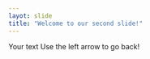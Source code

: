 ```yaml
---
layot: slide
title: "Welcome to our second slide!"
---
```

Your text
Use the left arrow to go back!

